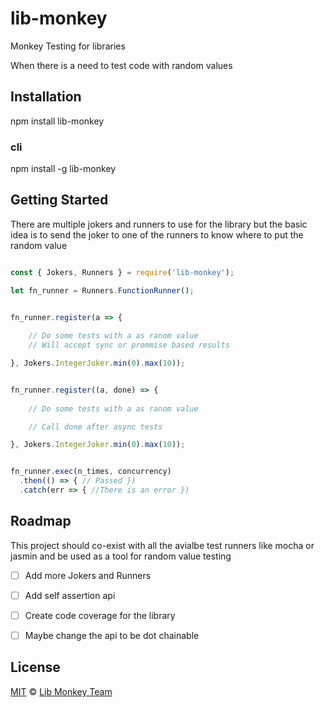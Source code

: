 # lib-monkey
Monkey Testing for libraries

When there is a need to test code with random values


## Installation

  npm install lib-monkey

### cli
  npm install -g lib-monkey

## Getting Started

There are multiple jokers and runners to use for the library but the basic idea is to send the joker to one of the runners to know where to put the random value


```javascript

const { Jokers, Runners } = require('lib-monkey');

let fn_runner = Runners.FunctionRunner();


fn_runner.register(a => {
    
    // Do some tests with a as ranom value
    // Will accept sync or prommise based results

}, Jokers.IntegerJoker.min(0).max(10));


fn_runner.register((a, done) => {
    
    // Do some tests with a as ranom value

    // Call done after async tests

}, Jokers.IntegerJoker.min(0).max(10));


fn_runner.exec(n_times, concurrency)
  .then(() => { // Passed })
  .catch(err => { //There is an error })


```
## Roadmap
This project should co-exist with all the avialbe test runners like mocha or jasmin and be used as a tool for random value testing

- [ ] Add more Jokers and Runners
- [ ] Add self assertion api
- [ ] Create code coverage for the library
- [ ] Maybe change the api to be dot chainable


## License

[MIT][license] © [Lib Monkey Team][author]


[license]: LICENSE

[author]: https://github.com/lib-monkey